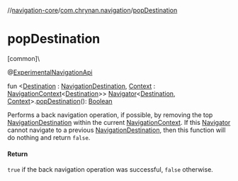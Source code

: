 //[navigation-core](../../index.md)/[com.chrynan.navigation](index.md)/[popDestination](pop-destination.md)

# popDestination

[common]\

@[ExperimentalNavigationApi](-experimental-navigation-api/index.md)

fun &lt;[Destination](pop-destination.md) : [NavigationDestination](index.md#1223765350%2FClasslikes%2F-215881696), [Context](pop-destination.md) : [NavigationContext](-navigation-context/index.md)&lt;[Destination](pop-destination.md)&gt;&gt; [Navigator](-navigator/index.md)&lt;[Destination](pop-destination.md), [Context](pop-destination.md)&gt;.[popDestination](pop-destination.md)(): [Boolean](https://kotlinlang.org/api/latest/jvm/stdlib/kotlin/-boolean/index.html)

Performs a back navigation operation, if possible, by removing the top [NavigationDestination](index.md#1223765350%2FClasslikes%2F-215881696) within the current [NavigationContext](-navigation-context/index.md). If this [Navigator](-navigator/index.md) cannot navigate to a previous [NavigationDestination](index.md#1223765350%2FClasslikes%2F-215881696), then this function will do nothing and return `false`.

#### Return

`true` if the back navigation operation was successful, `false` otherwise.
